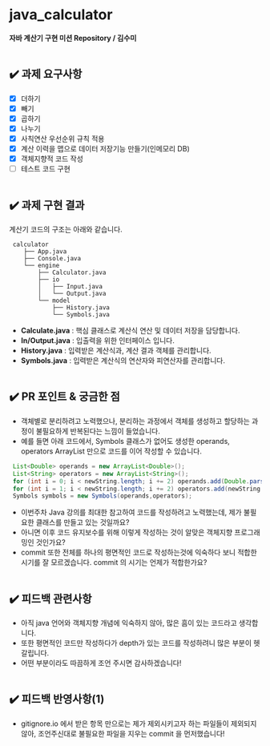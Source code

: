 # java_calculator
**자바 계산기 구현 미션 Repository / 김수미**
<br><br>

## ✔️ 과제 요구사항
- [x]  더하기
- [x]  빼기
- [x]  곱하기
- [x]  나누기
- [x]  사칙연산 우선순위 규칙 적용
- [x]  계산 이력을 맵으로 데이터 저장기능 만들기(인메모리 DB)
- [x]  객체지향적 코드 작성
- [ ]  테스트 코드 구현
<br><br>

## ✔️ 과제 구현 결과
계산기 코드의 구조는 아래와 같습니다.
```
 calculator
    ├── App.java
    ├── Console.java
    └── engine
        ├── Calculator.java
        ├── io
        │   ├── Input.java
        │   └── Output.java
        └── model
            ├── History.java
            └── Symbols.java
```
- **Calculate.java** : 핵심 클래스로 계산식 연산 및 데이터 저장을 담당합니다.
- **In/Output.java** : 입출력을 위한 인터페이스 입니다.
- **History.java** : 입력받은 계산식과, 계산 결과 객체를 관리합니다.
- **Symbols.java** : 입력받은 계산식의 연산자와 피연산자를 관리합니다.
<br><br>

## ✔️ PR 포인트 & 궁금한 점
- 객체별로 분리하려고 노력했으나, 분리하는 과정에서 객체를 생성하고 할당하는 과정이 불필요하게 반복된다는 느낌이 들었습니다.
- 예를 들면 아래 코드에서, Symbols 클래스가 없어도 생성한 operands, operators ArrayList 만으로 코드를 이어 작성할 수 있습니다.

```java
 List<Double> operands = new ArrayList<Double>();
 List<String> operators = new ArrayList<String>();
 for (int i = 0; i < newString.length; i += 2) operands.add(Double.parseDouble(newString[i]));
 for (int i = 1; i < newString.length; i += 2) operators.add(newString[i]);
 Symbols symbols = new Symbols(operands,operators);
```

- 이번주차 Java 강의를 최대한 참고하여 코드를 작성하려고 노력했는데, 제가 불필요한 클래스를 만들고 있는 것일까요?
- 아니면 이후 코드 유지보수를 위해 이렇게 작성하는 것이 알맞은 객체지향 프로그래밍인 것인가요?
- commit 또한 전체를 하나의 평면적인 코드로 작성하는것에 익숙하다 보니 적합한 시기를 잘 모르겠습니다. commit 의 시기는 언제가 적합한가요?
<br><br>

## ✔️ 피드백 관련사항
- 아직 java 언어와 객체지향 개념에 익숙하지 않아, 많은 흠이 있는 코드라고 생각합니다.
- 또한 평면적인 코드만 작성하다가 depth가 있는 코드를 작성하려니 많은 부분이 헷갈립니다.
- 어떤 부분이라도 따끔하게 조언 주시면 감사하겠습니다!
<br><br>

## ✔️ 피드백 반영사항(1)
- gitignore.io 에서 받은 항목 만으로는 제가 제외시키고자 하는 파일들이 제외되지 않아, 조언주신대로 불필요한 파일을 지우는 commit 을 먼저했습니다!
<br><br>

